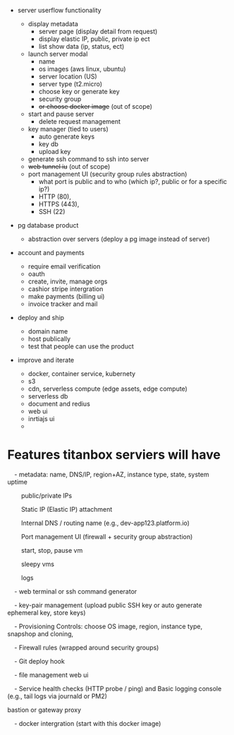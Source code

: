 - server userflow functionality
	- display metadata
		- server page (display detail from request)
		- display elastic IP, public, private ip ect
		- list show data (ip, status, ect)
	- launch server modal
		- name
		- os images (aws linux, ubuntu)
		- server location (US)
		- server type (t2.micro)
		- choose key or generate key
		- security group
		- ~~or choose docker image~~ (out of scope) 
	- start and pause server
		- delete request management
	- key manager (tied to users)
		- auto generate keys
		- key db
		- upload key
	- generate ssh command to ssh into server
	- ~~web tunnel iu~~ (out of scope)
	- port management UI (security group rules abstraction) 
		- what port is public and to who (which ip?, public or for a specific ip?)
		- HTTP (80),
		- HTTPS (443), 
		- SSH (22) 
- pg database product
	- abstraction over servers (deploy a pg image instead of server)


- account and payments
	- require email verification
	- oauth
	- create, invite, manage orgs
	- cashior stripe intergration
	- make payments (billing ui)
	- invoice tracker and mail

- deploy and ship
	- domain name
	- host publically
	- test that people can use the product

- improve and iterate
	- docker, container service, kubernety
	- s3
	- cdn, serverless compute (edge assets, edge compute)
	- serverless db
	- document and redius
	- web ui
	- inrtiajs ui
	- 

  
# Features titanbox serviers will have

    - metadata: name, DNS/IP, region+AZ, instance type, state, system uptime

        public/private IPs

        Static IP (Elastic IP) attachment

        Internal DNS / routing name (e.g., dev-app123.platform.io)

        Port management UI (firewall + security group abstraction)

        start, stop, pause vm

        sleepy vms

        logs

    - web terminal or ssh command generator

    - key-pair management (upload public SSH key or auto generate ephemeral key, store keys)

    - Provisioning Controls: choose OS image, region, instance type, snapshop and cloning,

    - Firewall rules (wrapped around security groups)

    - Git deploy hook

    - file management web ui

    - Service health checks (HTTP probe / ping) and Basic logging console (e.g., tail logs via journald or PM2)

bastion or gateway proxy

    - docker intergration (start with this docker image)